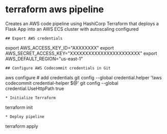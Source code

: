 # terraform aws pipeline
Creates an AWS code pipeline using HashiCorp Terraform that deploys a Flask App into an AWS ECS cluster with autoscaling configured

```
## Export AWS credentials
```
export AWS_ACCESS_KEY_ID="AXXXXXXX"
export AWS_SECRET_ACCESS_KEY="XXXXXXXXXXXXXXXXXXXXXXX"
export AWS_DEFAULT_REGION="us-east-1"

```
## Configure AWS Codecommit credentials in Git
```
aws configure  # add credentials
git config --global credential.helper '!aws codecommit credential-helper $@'
git config --global credential.UseHttpPath true

```
* Initialize Terraform
```
terraform init

```
* Deploy pipeline
```
terraform apply
